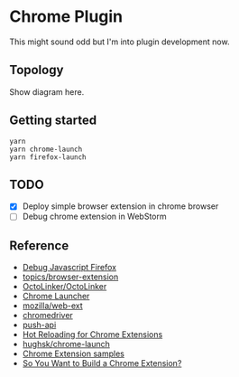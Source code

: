 # Chrome Plugin
This might sound odd but I'm into plugin development now.

## Topology
Show diagram here.

## Getting started
```
yarn
yarn chrome-launch
yarn firefox-launch
```

## TODO
 - [x] Deploy simple browser extension in chrome browser
 - [ ] Debug chrome extension in WebStorm

## Reference
 - [Debug Javascript Firefox](https://www.jetbrains.com/help/webstorm/debugging-javascript-in-firefox.html)
 - [topics/browser-extension](https://github.com/topics/browser-extension)
 - [OctoLinker/OctoLinker](https://github.com/OctoLinker/OctoLinker)
 - [Chrome Launcher](https://www.npmjs.com/package/chrome-launcher)
 - [mozilla/web-ext](https://github.com/mozilla/web-ext)
 - [chromedriver](https://www.npmjs.com/package/chromedriver)
 - [push-api](https://www.w3.org/TR/push-api/#dfn-push-services)
 - [Hot Reloading for Chrome Extensions](https://60devs.com/hot-reloading-for-chrome-extensions.html)
 - [hughsk/chrome-launch](https://github.com/hughsk/chrome-launch)
 - [Chrome Extension samples](https://developer.chrome.com/extensions/samples#search:page)
 - [So You Want to Build a Chrome Extension?](https://blog.hartleybrody.com/chrome-extension/)